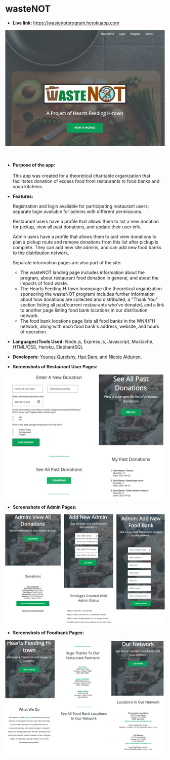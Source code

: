 # wasteNOT

* **Live link:**
https://wastenotprogram.herokuapp.com

![](https://github.com/nicolealdurien/wasteNOT/blob/master/static/img/frontpage.png?raw=true)
<br /> <br /><br />
* **Purpose of the app:** <br/><br/>
 This app was created for a theoretical charitable organization that facilitates donation of excess food from restaurants to food banks and soup kitchens.  

* **Features:**

    Registration and login available for participating restaurant users; separate login available for admins with different permissions.

    Restaurant users have a profile that allows them to list a new donation for pickup, view all past donations, and update their user info.

    Admin users have a profile that allows them to add view donations to plan a pickup route and remove donations from this list after pickup is complete. They can add new site admins, and can add new food banks to the distribution network.

    Separate information pages are also part of the site:
    - The wasteNOT landing page includes information about the program, about restaurant food donation in general, and about the impacts of food waste.
    - The Hearts Feeding H-town homepage (the theoretical organization sponsoring the wasteNOT program) includes further information about how donations are collected and distributed, a "Thank You" section listing all past/current restaurants who've donated, and a link to another page listing food bank locations in our distribution network.
    - The food bank locations page lists all food banks in the WN/HFH network, along with each food bank's address, website, and hours of operation.


* **Languages/Tools Used:**
Node.js, Express.js, Javascript, Mustache, HTML/CSS, Heroku, ElephantSQL


* **Developers:**
[Younus Qureishy](https://github.com/yqureishy), [Hao Dam](https://github.com/haodam87), and [Nicole Aldurien](https://github.com/nicolealdurien).


* **Screenshots of Restaurant User Pages:**


![](https://github.com/nicolealdurien/wasteNOT/blob/master/static/img/userpages.png?raw=true)



* **Screenshots of Admin Pages:**


![](https://github.com/nicolealdurien/wasteNOT/blob/master/static/img/adminpages.png?raw=true)



* **Screenshots of Foodbank Pages:**


![](https://github.com/nicolealdurien/wasteNOT/blob/master/static/img/foodbankpages.png?raw=true)
